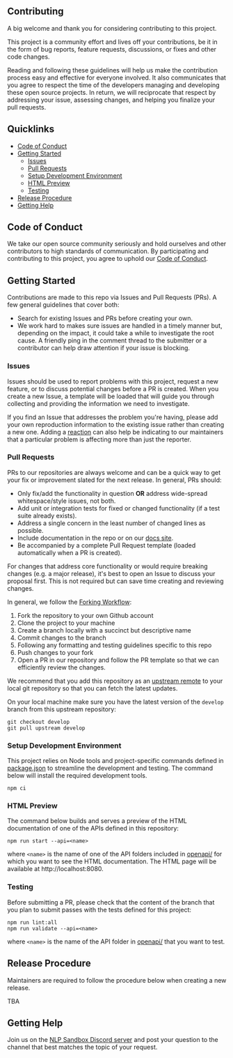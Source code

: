 ## Contributing

A big welcome and thank you for considering contributing to this project.

This project is a community effort and lives off your contributions, be it in
the form of bug reports, feature requests, discussions, or fixes and other
code changes.

Reading and following these guidelines will help us make the contribution
process easy and effective for everyone involved. It also communicates that you
agree to respect the time of the developers managing and developing these open
source projects. In return, we will reciprocate that respect by addressing your
issue, assessing changes, and helping you finalize your pull requests.

## Quicklinks

- [Code of Conduct](#code-of-conduct)
- [Getting Started](#getting-started)
    - [Issues](#issues)
    - [Pull Requests](#pull-requests)
    - [Setup Development Environment](#setup-development-environment)
    - [HTML Preview](#html-preview)
    - [Testing](#testing)
- [Release Procedure](#release-procedure)
- [Getting Help](#getting-help)

## Code of Conduct

We take our open source community seriously and hold ourselves and other
contributors to high standards of communication. By participating and
contributing to this project, you agree to uphold our [Code of Conduct].

## Getting Started

Contributions are made to this repo via Issues and Pull Requests (PRs). A few
general guidelines that cover both:

- Search for existing Issues and PRs before creating your own.
- We work hard to makes sure issues are handled in a timely manner but,
  depending on the impact, it could take a while to investigate the root cause.
  A friendly ping in the comment thread to the submitter or a contributor can
  help draw attention if your issue is blocking.

### Issues

Issues should be used to report problems with this project, request a new
feature, or to discuss potential changes before a PR is created. When you
create a new Issue, a template will be loaded that will guide you through
collecting and providing the information we need to investigate.

If you find an Issue that addresses the problem you're having, please add your
own reproduction information to the existing issue rather than creating a new
one. Adding a [reaction] can also help be indicating to our maintainers that a
particular problem is affecting more than just the reporter.

### Pull Requests

PRs to our repositories are always welcome and can be a quick way to get your
fix or improvement slated for the next release. In general, PRs should:

- Only fix/add the functionality in question **OR** address wide-spread
  whitespace/style issues, not both.
- Add unit or integration tests for fixed or changed functionality
  (if a test suite already exists).
- Address a single concern in the least number of changed lines as possible.
- Include documentation in the repo or on our [docs site].
- Be accompanied by a complete Pull Request template (loaded automatically
  when a PR is created).

For changes that address core functionality or would require breaking changes
(e.g. a major release), it's best to open an Issue to discuss your proposal
first. This is not required but can save time creating and reviewing changes.

In general, we follow the [Forking Workflow]:

1. Fork the repository to your own Github account
2. Clone the project to your machine
3. Create a branch locally with a succinct but descriptive name
4. Commit changes to the branch
5. Following any formatting and testing guidelines specific to this repo
6. Push changes to your fork
7. Open a PR in our repository and follow the PR template so that we can
   efficiently review the changes.

We recommend that you add this repository as an [upstream remote] to your local
git repository so that you can fetch the latest updates.

On your local machine make sure you have the latest version of the `develop`
branch from this upstream repository:

    git checkout develop
    git pull upstream develop

### Setup Development Environment

This project relies on Node tools and project-specific commands defined in
[package.json] to streamline the development and testing. The command below will
install the required development tools.

    npm ci

### HTML Preview

The command below builds and serves a preview of the HTML documentation of one
of the APIs defined in this repository:

    npm run start --api=<name>

where `<name>` is the name of one of the API folders included in
[openapi/](openapi/) for which you want to see the HTML documentation. The HTML
page will be available at http://localhost:8080.

### Testing

Before submitting a PR, please check that the content of the branch that you
plan to submit passes with the tests defined for this project:

    npm run lint:all
    npm run validate --api=<name>

where `<name>` is the name of the API folder in [openapi/](openapi/) that you
want to test.

## Release Procedure

Maintainers are required to follow the procedure below when creating a new
release.

TBA

## Getting Help

Join us on the [NLP Sandbox Discord server] and post your question to the
channel that best matches the topic of your request.

<!-- Links -->

[Code of Conduct]: https://github.com/auth0/open-source-template/blob/master/CODE-OF-CONDUCT.md
[upstream remote]: https://help.github.com/en/articles/configuring-a-remote-for-a-fork
[reaction]: https://github.blog/2016-03-10-add-reactions-to-pull-requests-issues-and-comments/
[docs site]: https://github.com/nlpsandbox/nlpsandbox-website-synapse
[Forking Workflow]: https://www.atlassian.com/git/tutorials/comparing-workflows/forking-workflow
[package.json]: package.json
[NLP Sandbox Discord server]: https://discord.gg/Zb4ymtF